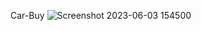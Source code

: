 
C a r - B u y 
 
 
![Screenshot 2023-06-03 154500](https://github.com/AjayGurjar1/Car-Buy/assets/102910229/ffe25b82-663f-447b-93e3-592b73aa2296)

